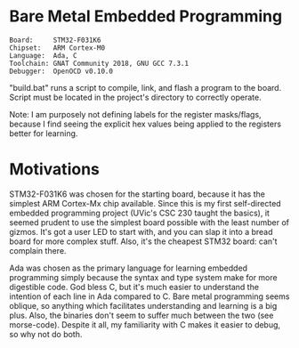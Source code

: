 # Bare Metal Embedded Programming

    Board:     STM32-F031K6
    Chipset:   ARM Cortex-M0
    Language:  Ada, C
    Toolchain: GNAT Community 2018, GNU GCC 7.3.1
    Debugger:  OpenOCD v0.10.0


"build.bat" runs a script to compile, link, and flash a program to the board.
Script must be located in the project's directory to correctly operate.


Note: I am purposely not defining labels for the register masks/flags, because I find seeing the explicit hex values being applied to the registers better for learning.


# Motivations
STM32-F031K6 was chosen for the starting board, because it has the simplest ARM Cortex-Mx chip available. 
Since this is my first self-directed embedded programming project (UVic's CSC 230 taught the basics), it seemed prudent to use the
simplest board possible with the least number of gizmos. 
It's got a user LED to start with, and you can slap it into a bread board for more complex stuff.
Also, it's the cheapest STM32 board: can't complain there. 


Ada was chosen as the primary language for learning embedded programming simply because the syntax and type system make for more digestible code.
God bless C, but it's much easier to understand the intention of each line in Ada compared to C.
Bare metal programming seems oblique, so anything which facilitates understanding and learning is a big plus.
Also, the binaries don't seem to suffer much between the two (see morse-code).
Despite it all, my familiarity with C makes it easier to debug, so why not do both. 
 
